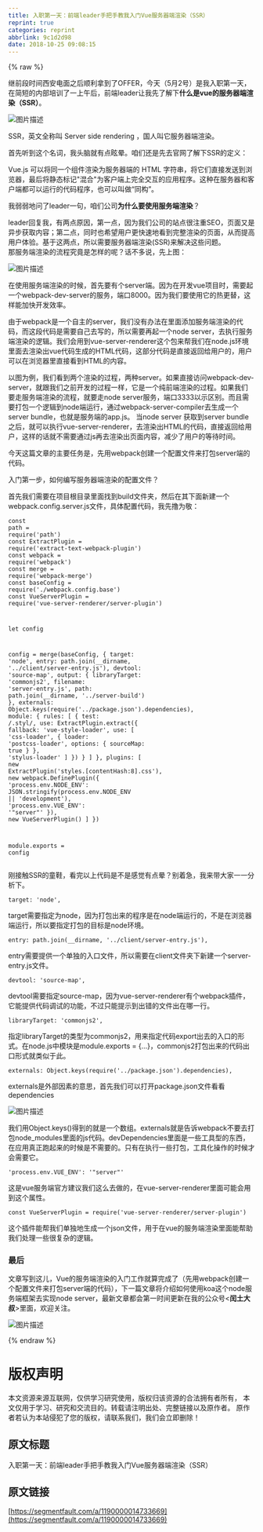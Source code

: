 ```yaml
---
title: 入职第一天：前端leader手把手教我入门Vue服务器端渲染（SSR）
reprint: true
categories: reprint
abbrlink: 9c1d2d98
date: 2018-10-25 09:08:15
---
```


{% raw %}
<p>&#x7EE7;&#x524D;&#x6BB5;&#x65F6;&#x95F4;&#x897F;&#x5B89;&#x7535;&#x9762;&#x4E4B;&#x540E;&#x987A;&#x5229;&#x62FF;&#x5230;&#x4E86;OFFER&#xFF0C;&#x4ECA;&#x5929;&#xFF08;5&#x6708;2&#x53F7;&#xFF09;&#x662F;&#x6211;&#x5165;&#x804C;&#x7B2C;&#x4E00;&#x5929;&#xFF0C;&#x5728;&#x7B80;&#x77ED;&#x7684;&#x5185;&#x90E8;&#x57F9;&#x8BAD;&#x4E86;&#x4E00;&#x4E0A;&#x5348;&#x540E;&#xFF0C;&#x524D;&#x7AEF;leader&#x8BA9;&#x6211;&#x5148;&#x4E86;&#x89E3;&#x4E0B;<strong>&#x4EC0;&#x4E48;&#x662F;vue&#x7684;&#x670D;&#x52A1;&#x5668;&#x7AEF;&#x6E32;&#x67D3;&#xFF08;SSR&#xFF09;</strong>&#x3002;</p><p><span class="img-wrap"><img data-src="/img/bVDOf4?w=1946&amp;h=892" src="https://static.alili.tech/img/bVDOf4?w=1946&amp;h=892" alt="&#x56FE;&#x7247;&#x63CF;&#x8FF0;" title="&#x56FE;&#x7247;&#x63CF;&#x8FF0;" style="cursor:pointer;display:inline"></span></p><p>SSR&#xFF0C;&#x82F1;&#x6587;&#x5168;&#x79F0;&#x53EB; Server side rendering &#xFF0C;&#x56FD;&#x4EBA;&#x53EB;&#x5B83;&#x670D;&#x52A1;&#x5668;&#x7AEF;&#x6E32;&#x67D3;&#x3002;</p><p>&#x9996;&#x5148;&#x542C;&#x5230;&#x8FD9;&#x4E2A;&#x540D;&#x8BCD;&#xFF0C;&#x6211;&#x5934;&#x8111;&#x5C31;&#x6709;&#x70B9;&#x7729;&#x6655;&#x3002;&#x54B1;&#x4EEC;&#x8FD8;&#x662F;&#x5148;&#x53BB;&#x5B98;&#x7F51;&#x4E86;&#x89E3;&#x4E0B;SSR&#x7684;&#x5B9A;&#x4E49;&#xFF1A;</p><p>Vue.js &#x53EF;&#x4EE5;&#x5C06;&#x540C;&#x4E00;&#x4E2A;&#x7EC4;&#x4EF6;&#x6E32;&#x67D3;&#x4E3A;&#x670D;&#x52A1;&#x5668;&#x7AEF;&#x7684; HTML &#x5B57;&#x7B26;&#x4E32;&#xFF0C;&#x5C06;&#x5B83;&#x4EEC;&#x76F4;&#x63A5;&#x53D1;&#x9001;&#x5230;&#x6D4F;&#x89C8;&#x5668;&#xFF0C;&#x6700;&#x540E;&#x5C06;&#x9759;&#x6001;&#x6807;&#x8BB0;&quot;&#x6DF7;&#x5408;&quot;&#x4E3A;&#x5BA2;&#x6237;&#x7AEF;&#x4E0A;&#x5B8C;&#x5168;&#x4EA4;&#x4E92;&#x7684;&#x5E94;&#x7528;&#x7A0B;&#x5E8F;&#x3002;&#x8FD9;&#x79CD;&#x5728;&#x670D;&#x52A1;&#x5668;&#x548C;&#x5BA2;&#x6237;&#x7AEF;&#x90FD;&#x53EF;&#x4EE5;&#x8FD0;&#x884C;&#x7684;&#x4EE3;&#x7801;&#x7A0B;&#x5E8F;&#xFF0C;&#x4E5F;&#x53EF;&#x4EE5;&#x53EB;&#x505A;&#x201C;&#x540C;&#x6784;&#x201D;&#x3002;</p><p>&#x6211;&#x5F31;&#x5F31;&#x5730;&#x95EE;&#x4E86;leader&#x4E00;&#x53E5;&#xFF0C;&#x54B1;&#x4EEC;&#x516C;&#x53F8;<strong>&#x4E3A;&#x4EC0;&#x4E48;&#x8981;&#x4F7F;&#x7528;&#x670D;&#x52A1;&#x7AEF;&#x6E32;&#x67D3;</strong>&#xFF1F;</p><p>leader&#x56DE;&#x590D;&#x6211;&#xFF0C;&#x6709;&#x4E24;&#x70B9;&#x539F;&#x56E0;&#xFF0C;&#x7B2C;&#x4E00;&#x70B9;&#xFF0C;&#x56E0;&#x4E3A;&#x6211;&#x4EEC;&#x516C;&#x53F8;&#x7684;&#x7AD9;&#x70B9;&#x5F88;&#x6CE8;&#x91CD;SEO&#xFF0C;&#x9875;&#x9762;&#x53C8;&#x662F;&#x5F02;&#x6B65;&#x83B7;&#x53D6;&#x5185;&#x5BB9;&#xFF1B;&#x7B2C;&#x4E8C;&#x70B9;&#xFF0C;&#x540C;&#x65F6;&#x4E5F;&#x5E0C;&#x671B;&#x7528;&#x6237;&#x66F4;&#x5FEB;&#x901F;&#x5730;&#x770B;&#x5230;&#x5B8C;&#x6574;&#x6E32;&#x67D3;&#x7684;&#x9875;&#x9762;&#xFF0C;&#x4ECE;&#x800C;&#x63D0;&#x9AD8;&#x7528;&#x6237;&#x4F53;&#x9A8C;&#x3002;&#x57FA;&#x4E8E;&#x8FD9;&#x4E24;&#x70B9;&#xFF0C;&#x6240;&#x4EE5;&#x9700;&#x8981;&#x670D;&#x52A1;&#x5668;&#x7AEF;&#x6E32;&#x67D3;(SSR)&#x6765;&#x89E3;&#x51B3;&#x8FD9;&#x4E9B;&#x95EE;&#x9898;&#x3002;<br>&#x90A3;&#x670D;&#x52A1;&#x7AEF;&#x6E32;&#x67D3;&#x7684;&#x6D41;&#x7A0B;&#x7A76;&#x7ADF;&#x662F;&#x600E;&#x6837;&#x7684;&#x5462;&#xFF1F;&#x8BDD;&#x4E0D;&#x591A;&#x8BF4;&#xFF0C;&#x5148;&#x4E0A;&#x56FE;&#xFF1A;</p><p><span class="img-wrap"><img data-src="/img/bV9Y3Y?w=1306&amp;h=756" src="https://static.alili.tech/img/bV9Y3Y?w=1306&amp;h=756" alt="&#x56FE;&#x7247;&#x63CF;&#x8FF0;" title="&#x56FE;&#x7247;&#x63CF;&#x8FF0;" style="cursor:pointer;display:inline"></span></p><p>&#x5728;&#x4F7F;&#x7528;&#x670D;&#x52A1;&#x7AEF;&#x6E32;&#x67D3;&#x7684;&#x65F6;&#x5019;&#xFF0C;&#x9996;&#x5148;&#x8981;&#x6709;&#x4E2A;server&#x7AEF;&#x3002;&#x56E0;&#x4E3A;&#x5728;&#x5F00;&#x53D1;vue&#x9879;&#x76EE;&#x65F6;&#xFF0C;&#x9700;&#x8981;&#x8D77;&#x4E00;&#x4E2A;webpack-dev-server&#x7684;&#x670D;&#x52A1;&#xFF0C;&#x7AEF;&#x53E3;8000&#x3002;&#x56E0;&#x4E3A;&#x6211;&#x4EEC;&#x8981;&#x4F7F;&#x7528;&#x5B83;&#x7684;&#x70ED;&#x66F4;&#x66FF;&#xFF0C;&#x8FD9;&#x6837;&#x80FD;&#x52A0;&#x5FEB;&#x5F00;&#x53D1;&#x6548;&#x7387;&#x3002;</p><p>&#x7531;&#x4E8E;webpack&#x662F;&#x4E00;&#x4E2A;&#x81EA;&#x4E3B;&#x7684;server&#xFF0C;&#x6211;&#x4EEC;&#x6CA1;&#x6709;&#x529E;&#x6CD5;&#x5728;&#x91CC;&#x9762;&#x6DFB;&#x52A0;&#x670D;&#x52A1;&#x7AEF;&#x6E32;&#x67D3;&#x7684;&#x4EE3;&#x7801;&#xFF0C;&#x800C;&#x8FD9;&#x6BB5;&#x4EE3;&#x7801;&#x662F;&#x9700;&#x8981;&#x81EA;&#x5DF1;&#x53BB;&#x5199;&#x7684;&#xFF0C;&#x6240;&#x4EE5;&#x9700;&#x8981;&#x518D;&#x8D77;&#x4E00;&#x4E2A;node server&#xFF0C;&#x53BB;&#x6267;&#x884C;&#x670D;&#x52A1;&#x7AEF;&#x6E32;&#x67D3;&#x7684;&#x903B;&#x8F91;&#x3002;&#x6211;&#x4EEC;&#x4F1A;&#x7528;&#x5230;vue-server-renderer&#x8FD9;&#x4E2A;&#x5305;&#x6765;&#x5E2E;&#x6211;&#x4EEC;&#x5728;node.js&#x73AF;&#x5883;&#x91CC;&#x9762;&#x53BB;&#x6E32;&#x67D3;&#x51FA;vue&#x4EE3;&#x7801;&#x751F;&#x6210;&#x7684;HTML&#x4EE3;&#x7801;&#xFF0C;&#x8FD9;&#x90E8;&#x5206;&#x4EE3;&#x7801;&#x662F;&#x76F4;&#x63A5;&#x8FD4;&#x56DE;&#x7ED9;&#x7528;&#x6237;&#x7684;&#xFF0C;&#x7528;&#x6237;&#x53EF;&#x4EE5;&#x5728;&#x6D4F;&#x89C8;&#x5668;&#x91CC;&#x76F4;&#x63A5;&#x770B;&#x5230;HTML&#x7684;&#x5185;&#x5BB9;&#x3002;</p><p>&#x4EE5;&#x56FE;&#x4E3A;&#x4F8B;&#xFF0C;&#x6211;&#x4EEC;&#x770B;&#x5230;&#x4E24;&#x4E2A;&#x6E32;&#x67D3;&#x7684;&#x8FC7;&#x7A0B;&#xFF0C;&#x4E24;&#x79CD;server&#x3002;&#x5982;&#x679C;&#x76F4;&#x63A5;&#x8BBF;&#x95EE;webpack-dev-server&#xFF0C;&#x5C31;&#x8DDF;&#x6211;&#x4EEC;&#x4E4B;&#x524D;&#x5F00;&#x53D1;&#x7684;&#x8FC7;&#x7A0B;&#x4E00;&#x6837;&#xFF0C;&#x5B83;&#x662F;&#x4E00;&#x4E2A;&#x7EAF;&#x524D;&#x7AEF;&#x6E32;&#x67D3;&#x7684;&#x8FC7;&#x7A0B;&#x3002;&#x5982;&#x679C;&#x6211;&#x4EEC;&#x8981;&#x8D70;&#x670D;&#x52A1;&#x7AEF;&#x6E32;&#x67D3;&#x7684;&#x6D41;&#x7A0B;&#xFF0C;&#x5C31;&#x8981;&#x8D70;node server&#x670D;&#x52A1;&#xFF0C;&#x7AEF;&#x53E3;3333&#x4EE5;&#x793A;&#x533A;&#x522B;&#x3002;&#x800C;&#x4E14;&#x9700;&#x8981;&#x6253;&#x5305;&#x4E00;&#x4E2A;&#x903B;&#x8F91;&#x5230;node&#x7AEF;&#x8FD0;&#x884C;&#xFF0C;&#x901A;&#x8FC7;webpack-server-compiler&#x53BB;&#x751F;&#x6210;&#x4E00;&#x4E2A;server bundle&#xFF0C;&#x4E5F;&#x5C31;&#x662F;&#x670D;&#x52A1;&#x7AEF;&#x7684;app.js&#x3002; &#x5F53;node server &#x83B7;&#x53D6;&#x5230;server bundle&#x4E4B;&#x540E;&#xFF0C;&#x5C31;&#x53EF;&#x4EE5;&#x6267;&#x884C;vue-server-renderer&#xFF0C;&#x53BB;&#x6E32;&#x67D3;&#x51FA;HTML&#x7684;&#x4EE3;&#x7801;&#xFF0C;&#x76F4;&#x63A5;&#x8FD4;&#x56DE;&#x7ED9;&#x7528;&#x6237;&#xFF0C;&#x8FD9;&#x6837;&#x7684;&#x8BDD;&#x5C31;&#x4E0D;&#x9700;&#x8981;&#x901A;&#x8FC7;js&#x518D;&#x53BB;&#x6E32;&#x67D3;&#x51FA;&#x9875;&#x9762;&#x5185;&#x5BB9;&#xFF0C;&#x51CF;&#x5C11;&#x4E86;&#x7528;&#x6237;&#x7684;&#x7B49;&#x5F85;&#x65F6;&#x95F4;&#x3002;</p><p>&#x4ECA;&#x5929;&#x8FD9;&#x7BC7;&#x6587;&#x7AE0;&#x7684;&#x4E3B;&#x8981;&#x4EFB;&#x52A1;&#x662F;&#xFF0C;&#x5148;&#x7528;webpack&#x521B;&#x5EFA;&#x4E00;&#x4E2A;&#x914D;&#x7F6E;&#x6587;&#x4EF6;&#x6765;&#x6253;&#x5305;server&#x7AEF;&#x7684;&#x4EE3;&#x7801;&#x3002;</p><p>&#x5165;&#x95E8;&#x7B2C;&#x4E00;&#x6B65;&#xFF0C;&#x5982;&#x4F55;&#x7F16;&#x5199;&#x670D;&#x52A1;&#x5668;&#x7AEF;&#x6E32;&#x67D3;&#x7684;&#x914D;&#x7F6E;&#x6587;&#x4EF6;&#xFF1F;</p><p>&#x9996;&#x5148;&#x6211;&#x4EEC;&#x9700;&#x8981;&#x5728;&#x9879;&#x76EE;&#x6839;&#x76EE;&#x5F55;&#x91CC;&#x9762;&#x627E;&#x5230;build&#x6587;&#x4EF6;&#x5939;&#xFF0C;&#x7136;&#x540E;&#x5728;&#x5176;&#x4E0B;&#x9762;&#x65B0;&#x5EFA;&#x4E00;&#x4E2A;webpack.config.server.js&#x6587;&#x4EF6;&#xFF0C;&#x5177;&#x4F53;&#x914D;&#x7F6E;&#x4EE3;&#x7801;&#xFF0C;&#x6211;&#x5148;&#x64B8;&#x4E3A;&#x656C;&#xFF1A;</p><div class="widget-codetool" style="display:none"><div class="widget-codetool--inner"><span class="selectCode code-tool" data-toggle="tooltip" data-placement="top" title="" data-original-title="&#x5168;&#x9009;"></span> <span type="button" class="copyCode code-tool" data-toggle="tooltip" data-placement="top" data-clipboard-text="const path = require(&apos;path&apos;)
const ExtractPlugin = require(&apos;extract-text-webpack-plugin&apos;)
const webpack = require(&apos;webpack&apos;)
const merge = require(&apos;webpack-merge&apos;)
const baseConfig = require(&apos;./webpack.config.base&apos;)
const VueServerPlugin = require(&apos;vue-server-renderer/server-plugin&apos;)

let config

config = merge(baseConfig, {
  target: &apos;node&apos;,
  entry: path.join(__dirname, &apos;../client/server-entry.js&apos;),
  devtool: &apos;source-map&apos;,
  output: {
    libraryTarget: &apos;commonjs2&apos;,
    filename: &apos;server-entry.js&apos;,
    path: path.join(__dirname, &apos;../server-build&apos;)
  },
  externals: Object.keys(require(&apos;../package.json&apos;).dependencies),
  module: {
    rules: [
      {
        test: /\.styl/,
        use: ExtractPlugin.extract({
          fallback: &apos;vue-style-loader&apos;,
          use: [
            &apos;css-loader&apos;,
            {
              loader: &apos;postcss-loader&apos;,
              options: {
                sourceMap: true
              }
            },
            &apos;stylus-loader&apos;
          ]
        })
      }
    ]
  },
  plugins: [
    new ExtractPlugin(&apos;styles.[contentHash:8].css&apos;),
    new webpack.DefinePlugin({
      &apos;process.env.NODE_ENV&apos;: JSON.stringify(process.env.NODE_ENV || &apos;development&apos;),
      &apos;process.env.VUE_ENV&apos;: &apos;&quot;server&quot;&apos;
    }),
    new VueServerPlugin()
  ]
})

module.exports = config" title="" data-original-title="&#x590D;&#x5236;"></span> <span type="button" class="saveToNote code-tool" data-toggle="tooltip" data-placement="top" title="" data-original-title="&#x653E;&#x8FDB;&#x7B14;&#x8BB0;"></span></div></div><pre class="hljs typescript"><code><span class="hljs-keyword">const</span> path = <span class="hljs-built_in">require</span>(<span class="hljs-string">&apos;path&apos;</span>)
<span class="hljs-keyword">const</span> ExtractPlugin = <span class="hljs-built_in">require</span>(<span class="hljs-string">&apos;extract-text-webpack-plugin&apos;</span>)
<span class="hljs-keyword">const</span> webpack = <span class="hljs-built_in">require</span>(<span class="hljs-string">&apos;webpack&apos;</span>)
<span class="hljs-keyword">const</span> merge = <span class="hljs-built_in">require</span>(<span class="hljs-string">&apos;webpack-merge&apos;</span>)
<span class="hljs-keyword">const</span> baseConfig = <span class="hljs-built_in">require</span>(<span class="hljs-string">&apos;./webpack.config.base&apos;</span>)
<span class="hljs-keyword">const</span> VueServerPlugin = <span class="hljs-built_in">require</span>(<span class="hljs-string">&apos;vue-server-renderer/server-plugin&apos;</span>)

<span class="hljs-keyword">let</span> config

config = merge(baseConfig, {
  target: <span class="hljs-string">&apos;node&apos;</span>,
  entry: path.join(__dirname, <span class="hljs-string">&apos;../client/server-entry.js&apos;</span>),
  devtool: <span class="hljs-string">&apos;source-map&apos;</span>,
  output: {
    libraryTarget: <span class="hljs-string">&apos;commonjs2&apos;</span>,
    filename: <span class="hljs-string">&apos;server-entry.js&apos;</span>,
    path: path.join(__dirname, <span class="hljs-string">&apos;../server-build&apos;</span>)
  },
  externals: <span class="hljs-built_in">Object</span>.keys(<span class="hljs-built_in">require</span>(<span class="hljs-string">&apos;../package.json&apos;</span>).dependencies),
  <span class="hljs-keyword">module</span>: {
    rules: [
      {
        test: <span class="hljs-regexp">/\.styl/</span>,
        use: ExtractPlugin.extract({
          fallback: <span class="hljs-string">&apos;vue-style-loader&apos;</span>,
          use: [
            <span class="hljs-string">&apos;css-loader&apos;</span>,
            {
              loader: <span class="hljs-string">&apos;postcss-loader&apos;</span>,
              options: {
                sourceMap: <span class="hljs-literal">true</span>
              }
            },
            <span class="hljs-string">&apos;stylus-loader&apos;</span>
          ]
        })
      }
    ]
  },
  plugins: [
    <span class="hljs-keyword">new</span> ExtractPlugin(<span class="hljs-string">&apos;styles.[contentHash:8].css&apos;</span>),
    <span class="hljs-keyword">new</span> webpack.DefinePlugin({
      <span class="hljs-string">&apos;process.env.NODE_ENV&apos;</span>: <span class="hljs-built_in">JSON</span>.stringify(process.env.NODE_ENV || <span class="hljs-string">&apos;development&apos;</span>),
      <span class="hljs-string">&apos;process.env.VUE_ENV&apos;</span>: <span class="hljs-string">&apos;&quot;server&quot;&apos;</span>
    }),
    <span class="hljs-keyword">new</span> VueServerPlugin()
  ]
})

<span class="hljs-built_in">module</span>.exports = config</code></pre><p>&#x521A;&#x63A5;&#x89E6;SSR&#x7684;&#x7AE5;&#x978B;&#xFF0C;&#x770B;&#x5B8C;&#x4EE5;&#x4E0A;&#x4EE3;&#x7801;&#x662F;&#x4E0D;&#x662F;&#x611F;&#x89C9;&#x6709;&#x70B9;&#x6655;&#xFF1F;&#x522B;&#x7740;&#x6025;&#xFF0C;&#x6211;&#x6765;&#x5E26;&#x5927;&#x5BB6;&#x4E00;&#x4E00;&#x5206;&#x6790;&#x4E0B;&#x3002;</p><div class="widget-codetool" style="display:none"><div class="widget-codetool--inner"><span class="selectCode code-tool" data-toggle="tooltip" data-placement="top" title="" data-original-title="&#x5168;&#x9009;"></span> <span type="button" class="copyCode code-tool" data-toggle="tooltip" data-placement="top" data-clipboard-text="target: &apos;node&apos;," title="" data-original-title="&#x590D;&#x5236;"></span> <span type="button" class="saveToNote code-tool" data-toggle="tooltip" data-placement="top" title="" data-original-title="&#x653E;&#x8FDB;&#x7B14;&#x8BB0;"></span></div></div><pre class="hljs crmsh"><code style="word-break:break-word;white-space:initial">target: &apos;<span class="hljs-keyword">node</span><span class="hljs-title">&apos;,</span></code></pre><p>target&#x9700;&#x8981;&#x6307;&#x5B9A;&#x4E3A;node&#xFF0C;&#x56E0;&#x4E3A;&#x6253;&#x5305;&#x51FA;&#x6765;&#x7684;&#x7A0B;&#x5E8F;&#x662F;&#x5728;node&#x7AEF;&#x8FD0;&#x884C;&#x7684;&#xFF0C;&#x4E0D;&#x662F;&#x5728;&#x6D4F;&#x89C8;&#x5668;&#x7AEF;&#x8FD0;&#x884C;&#xFF0C;&#x6240;&#x4EE5;&#x8981;&#x6307;&#x5B9A;&#x6253;&#x5305;&#x7684;&#x76EE;&#x6807;&#x662F;node&#x73AF;&#x5883;&#x3002;</p><div class="widget-codetool" style="display:none"><div class="widget-codetool--inner"><span class="selectCode code-tool" data-toggle="tooltip" data-placement="top" title="" data-original-title="&#x5168;&#x9009;"></span> <span type="button" class="copyCode code-tool" data-toggle="tooltip" data-placement="top" data-clipboard-text="entry: path.join(__dirname, &apos;../client/server-entry.js&apos;)," title="" data-original-title="&#x590D;&#x5236;"></span> <span type="button" class="saveToNote code-tool" data-toggle="tooltip" data-placement="top" title="" data-original-title="&#x653E;&#x8FDB;&#x7B14;&#x8BB0;"></span></div></div><pre class="hljs sqf"><code style="word-break:break-word;white-space:initial">entry: path.<span class="hljs-built_in">join</span>(<span class="hljs-variable">__dirname</span>, <span class="hljs-string">&apos;../client/server-entry.js&apos;</span>),</code></pre><p>entry&#x9700;&#x8981;&#x63D0;&#x4F9B;&#x4E00;&#x4E2A;&#x5355;&#x72EC;&#x7684;&#x5165;&#x53E3;&#x6587;&#x4EF6;&#xFF0C;&#x6240;&#x4EE5;&#x9700;&#x8981;&#x5728;client&#x6587;&#x4EF6;&#x5939;&#x4E0B;&#x65B0;&#x5EFA;&#x4E00;&#x4E2A;server-entry.js&#x6587;&#x4EF6;&#x3002;</p><div class="widget-codetool" style="display:none"><div class="widget-codetool--inner"><span class="selectCode code-tool" data-toggle="tooltip" data-placement="top" title="" data-original-title="&#x5168;&#x9009;"></span> <span type="button" class="copyCode code-tool" data-toggle="tooltip" data-placement="top" data-clipboard-text="devtool: &apos;source-map&apos;," title="" data-original-title="&#x590D;&#x5236;"></span> <span type="button" class="saveToNote code-tool" data-toggle="tooltip" data-placement="top" title="" data-original-title="&#x653E;&#x8FDB;&#x7B14;&#x8BB0;"></span></div></div><pre class="hljs groovy"><code style="word-break:break-word;white-space:initial"><span class="hljs-string">devtool:</span> <span class="hljs-string">&apos;source-map&apos;</span>,</code></pre><p>devtool&#x9700;&#x8981;&#x6307;&#x5B9A;source-map&#xFF0C;&#x56E0;&#x4E3A;vue-server-renderer&#x6709;&#x4E2A;webpack&#x63D2;&#x4EF6;&#xFF0C;&#x5B83;&#x80FD;&#x63D0;&#x4F9B;&#x4EE3;&#x7801;&#x8C03;&#x8BD5;&#x7684;&#x529F;&#x80FD;&#xFF0C;&#x4E0D;&#x8FC7;&#x53EA;&#x80FD;&#x63D0;&#x793A;&#x5230;&#x51FA;&#x9519;&#x7684;&#x6587;&#x4EF6;&#x51FA;&#x5728;&#x54EA;&#x4E00;&#x884C;&#x3002;</p><div class="widget-codetool" style="display:none"><div class="widget-codetool--inner"><span class="selectCode code-tool" data-toggle="tooltip" data-placement="top" title="" data-original-title="&#x5168;&#x9009;"></span> <span type="button" class="copyCode code-tool" data-toggle="tooltip" data-placement="top" data-clipboard-text="libraryTarget: &apos;commonjs2&apos;," title="" data-original-title="&#x590D;&#x5236;"></span> <span type="button" class="saveToNote code-tool" data-toggle="tooltip" data-placement="top" title="" data-original-title="&#x653E;&#x8FDB;&#x7B14;&#x8BB0;"></span></div></div><pre class="hljs groovy"><code style="word-break:break-word;white-space:initial"><span class="hljs-string">libraryTarget:</span> <span class="hljs-string">&apos;commonjs2&apos;</span>,</code></pre><p>&#x6307;&#x5B9A;libraryTarget&#x7684;&#x7C7B;&#x578B;&#x4E3A;commonjs2&#xFF0C;&#x7528;&#x6765;&#x6307;&#x5B9A;&#x4EE3;&#x7801;export&#x51FA;&#x53BB;&#x7684;&#x5165;&#x53E3;&#x7684;&#x5F62;&#x5F0F;&#x3002;&#x5728;node.js&#x4E2D;&#x6A21;&#x5757;&#x662F;module.exports = {...}&#xFF0C;commonjs2&#x6253;&#x5305;&#x51FA;&#x6765;&#x7684;&#x4EE3;&#x7801;&#x51FA;&#x53E3;&#x5F62;&#x5F0F;&#x5C31;&#x7C7B;&#x4F3C;&#x4E8E;&#x6B64;&#x3002;</p><div class="widget-codetool" style="display:none"><div class="widget-codetool--inner"><span class="selectCode code-tool" data-toggle="tooltip" data-placement="top" title="" data-original-title="&#x5168;&#x9009;"></span> <span type="button" class="copyCode code-tool" data-toggle="tooltip" data-placement="top" data-clipboard-text="externals: Object.keys(require(&apos;../package.json&apos;).dependencies)," title="" data-original-title="&#x590D;&#x5236;"></span> <span type="button" class="saveToNote code-tool" data-toggle="tooltip" data-placement="top" title="" data-original-title="&#x653E;&#x8FDB;&#x7B14;&#x8BB0;"></span></div></div><pre class="hljs aspectj"><code style="word-break:break-word;white-space:initial">externals: Object.keys(require(&apos;../<span class="hljs-keyword">package</span>.json&apos;).dependencies),</code></pre><p>externals&#x662F;&#x5916;&#x90E8;&#x56E0;&#x7D20;&#x7684;&#x610F;&#x601D;&#xFF0C;&#x9996;&#x5148;&#x6211;&#x4EEC;&#x53EF;&#x4EE5;&#x6253;&#x5F00;package.json&#x6587;&#x4EF6;&#x770B;&#x770B;dependencies</p><p><span class="img-wrap"><img data-src="/img/bV9Y3W?w=1326&amp;h=788" src="https://static.alili.tech/img/bV9Y3W?w=1326&amp;h=788" alt="&#x56FE;&#x7247;&#x63CF;&#x8FF0;" title="&#x56FE;&#x7247;&#x63CF;&#x8FF0;" style="cursor:pointer;display:inline"></span></p><p>&#x6211;&#x4EEC;&#x7528;Object.keys()&#x5F97;&#x5230;&#x7684;&#x5C31;&#x662F;&#x4E00;&#x4E2A;&#x6570;&#x7EC4;&#x3002;externals&#x5C31;&#x662F;&#x544A;&#x8BC9;webpack&#x4E0D;&#x8981;&#x53BB;&#x6253;&#x5305;node_modules&#x91CC;&#x9762;&#x7684;js&#x4EE3;&#x7801;&#x3002;devDependencies&#x91CC;&#x9762;&#x662F;&#x4E00;&#x4E9B;&#x5DE5;&#x5177;&#x578B;&#x7684;&#x4E1C;&#x897F;&#xFF0C;&#x5728;&#x5E94;&#x7528;&#x771F;&#x6B63;&#x8DD1;&#x8D77;&#x6765;&#x7684;&#x65F6;&#x5019;&#x662F;&#x4E0D;&#x9700;&#x8981;&#x7684;&#x3002;&#x53EA;&#x6709;&#x5728;&#x6267;&#x884C;&#x4E00;&#x4E9B;&#x6253;&#x5305;&#xFF0C;&#x5DE5;&#x5177;&#x5316;&#x64CD;&#x4F5C;&#x7684;&#x65F6;&#x5019;&#x624D;&#x4F1A;&#x9700;&#x8981;&#x5B83;&#x3002;</p><div class="widget-codetool" style="display:none"><div class="widget-codetool--inner"><span class="selectCode code-tool" data-toggle="tooltip" data-placement="top" title="" data-original-title="&#x5168;&#x9009;"></span> <span type="button" class="copyCode code-tool" data-toggle="tooltip" data-placement="top" data-clipboard-text="&apos;process.env.VUE_ENV&apos;: &apos;&quot;server&quot;&apos;" title="" data-original-title="&#x590D;&#x5236;"></span> <span type="button" class="saveToNote code-tool" data-toggle="tooltip" data-placement="top" title="" data-original-title="&#x653E;&#x8FDB;&#x7B14;&#x8BB0;"></span></div></div><pre class="hljs scheme"><code style="word-break:break-word;white-space:initial"><span class="hljs-symbol">&apos;process.env.VUE_ENV</span><span class="hljs-symbol">&apos;:</span> &apos;<span class="hljs-string">&quot;server&quot;</span>&apos;</code></pre><p>&#x8FD9;&#x662F;vue&#x670D;&#x52A1;&#x7AEF;&#x5B98;&#x65B9;&#x5EFA;&#x8BAE;&#x6211;&#x4EEC;&#x8FD9;&#x4E48;&#x53BB;&#x505A;&#x7684;&#xFF0C;&#x5728;vue-server-renderer&#x91CC;&#x9762;&#x53EF;&#x80FD;&#x4F1A;&#x7528;&#x5230;&#x8FD9;&#x4E2A;&#x5C5E;&#x6027;&#x3002;</p><div class="widget-codetool" style="display:none"><div class="widget-codetool--inner"><span class="selectCode code-tool" data-toggle="tooltip" data-placement="top" title="" data-original-title="&#x5168;&#x9009;"></span> <span type="button" class="copyCode code-tool" data-toggle="tooltip" data-placement="top" data-clipboard-text="const VueServerPlugin = require(&apos;vue-server-renderer/server-plugin&apos;)" title="" data-original-title="&#x590D;&#x5236;"></span> <span type="button" class="saveToNote code-tool" data-toggle="tooltip" data-placement="top" title="" data-original-title="&#x653E;&#x8FDB;&#x7B14;&#x8BB0;"></span></div></div><pre class="hljs javascript"><code style="word-break:break-word;white-space:initial"><span class="hljs-keyword">const</span> VueServerPlugin = <span class="hljs-built_in">require</span>(<span class="hljs-string">&apos;vue-server-renderer/server-plugin&apos;</span>)</code></pre><p>&#x8FD9;&#x4E2A;&#x63D2;&#x4EF6;&#x80FD;&#x5E2E;&#x6211;&#x4EEC;&#x5355;&#x72EC;&#x5730;&#x751F;&#x6210;&#x4E00;&#x4E2A;json&#x6587;&#x4EF6;&#xFF0C;&#x7528;&#x4E8E;&#x5728;vue&#x7684;&#x670D;&#x52A1;&#x7AEF;&#x6E32;&#x67D3;&#x91CC;&#x9762;&#x80FD;&#x5E2E;&#x52A9;&#x6211;&#x4EEC;&#x5904;&#x7406;&#x4E00;&#x4E9B;&#x5F88;&#x590D;&#x6742;&#x7684;&#x903B;&#x8F91;&#x3002;</p><h3 id="articleHeader0">&#x6700;&#x540E;</h3><p>&#x6587;&#x7AE0;&#x5199;&#x5230;&#x8FD9;&#x513F;&#xFF0C;Vue&#x7684;&#x670D;&#x52A1;&#x7AEF;&#x6E32;&#x67D3;&#x7684;&#x5165;&#x95E8;&#x5DE5;&#x4F5C;&#x5C31;&#x7B97;&#x5B8C;&#x6210;&#x4E86;&#xFF08;&#x5148;&#x7528;webpack&#x521B;&#x5EFA;&#x4E00;&#x4E2A;&#x914D;&#x7F6E;&#x6587;&#x4EF6;&#x6765;&#x6253;&#x5305;server&#x7AEF;&#x7684;&#x4EE3;&#x7801;&#xFF09;&#xFF0C;&#x4E0B;&#x4E00;&#x7BC7;&#x6587;&#x7AE0;&#x5C06;&#x4ECB;&#x7ECD;&#x5982;&#x4F55;&#x4F7F;&#x7528;koa&#x8FD9;&#x4E2A;node&#x670D;&#x52A1;&#x7AEF;&#x6846;&#x67B6;&#x53BB;&#x5B9E;&#x73B0;node server&#xFF0C;&#x6700;&#x65B0;&#x6587;&#x7AE0;&#x90FD;&#x4F1A;&#x7B2C;&#x4E00;&#x65F6;&#x95F4;&#x66F4;&#x65B0;&#x5728;&#x6211;&#x7684;&#x516C;&#x4F17;&#x53F7;&lt;<strong>&#x95F0;&#x571F;&#x5927;&#x53D4;</strong>&gt;&#x91CC;&#x9762;&#xFF0C;&#x6B22;&#x8FCE;&#x5173;&#x6CE8;&#x3002;</p><p><span class="img-wrap"><img data-src="/img/bV9Y3V?w=344&amp;h=344" src="https://static.alili.tech/img/bV9Y3V?w=344&amp;h=344" alt="&#x56FE;&#x7247;&#x63CF;&#x8FF0;" title="&#x56FE;&#x7247;&#x63CF;&#x8FF0;" style="cursor:pointer"></span></p>
{% endraw %}

# 版权声明
本文资源来源互联网，仅供学习研究使用，版权归该资源的合法拥有者所有，
本文仅用于学习、研究和交流目的。转载请注明出处、完整链接以及原作者。
原作者若认为本站侵犯了您的版权，请联系我们，我们会立即删除！

## 原文标题
入职第一天：前端leader手把手教我入门Vue服务器端渲染（SSR）

## 原文链接
[https://segmentfault.com/a/1190000014733669](https://segmentfault.com/a/1190000014733669)

